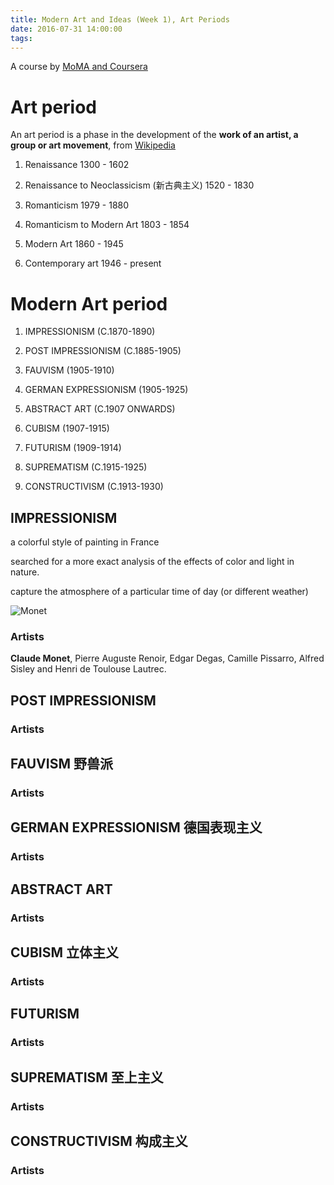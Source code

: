 ```yaml
---
title: Modern Art and Ideas (Week 1), Art Periods
date: 2016-07-31 14:00:00
tags:
---
```


A course by [MoMA and Coursera](https://www.coursera.org/learn/modern-art-ideas)

# Art period 

An art period is a phase in the development of the __work of an artist, a group or art movement__, from [Wikipedia](https://en.wikipedia.org/wiki/Art_periods)

1. Renaissance
    1300 - 1602
    
1. Renaissance to Neoclassicism (新古典主义)
    1520 - 1830
    
1. Romanticism
    1979 - 1880
    
1. Romanticism to Modern Art
    1803 - 1854

1. Modern Art
    1860 - 1945

1. Contemporary art
    1946 - present

# Modern Art period

1. IMPRESSIONISM
(C.1870-1890)

1. POST IMPRESSIONISM
(C.1885-1905)

1. FAUVISM
(1905-1910)

1. GERMAN EXPRESSIONISM
(1905-1925)

1. ABSTRACT ART
(C.1907 ONWARDS)

1. CUBISM
(1907-1915)

1. FUTURISM
(1909-1914)

1. SUPREMATISM
(C.1915-1925)

1. CONSTRUCTIVISM
(C.1913-1930)

## IMPRESSIONISM 

a colorful style of painting in France

searched for a more exact analysis of the effects of color and light in nature. 

capture the atmosphere of a particular time of day (or different weather)

![Monet](/images/moma-1-monet.jpg)

### Artists

__Claude Monet__, Pierre Auguste Renoir, Edgar Degas, Camille Pissarro, Alfred Sisley and Henri de Toulouse Lautrec.

## POST IMPRESSIONISM

### Artists


## FAUVISM 野兽派

### Artists


## GERMAN EXPRESSIONISM 德国表现主义

### Artists


## ABSTRACT ART

### Artists


## CUBISM 立体主义

### Artists


## FUTURISM

### Artists


## SUPREMATISM 至上主义

### Artists


## CONSTRUCTIVISM 构成主义

### Artists



